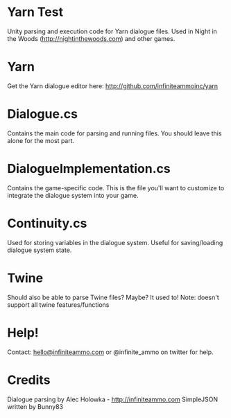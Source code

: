 # Yarn Test

Unity parsing and execution code for Yarn dialogue files. Used in Night in the Woods (http://nightinthewoods.com) and other games.

# Yarn

Get the Yarn dialogue editor here: http://github.com/infiniteammoinc/yarn

# Dialogue.cs

Contains the main code for parsing and running files. You should leave this alone for the most part.

# DialogueImplementation.cs

Contains the game-specific code. This is the file you'll want to customize to integrate the dialogue system into your game.

# Continuity.cs

Used for storing variables in the dialogue system. Useful for saving/loading dialogue system state.

# Twine

Should also be able to parse Twine files? Maybe? It used to! Note: doesn't support all twine features/functions

# Help!

Contact: hello@infiniteammo.com or @infinite_ammo on twitter for help. 

# Credits

Dialogue parsing by Alec Holowka - http://infiniteammo.com
SimpleJSON written by Bunny83